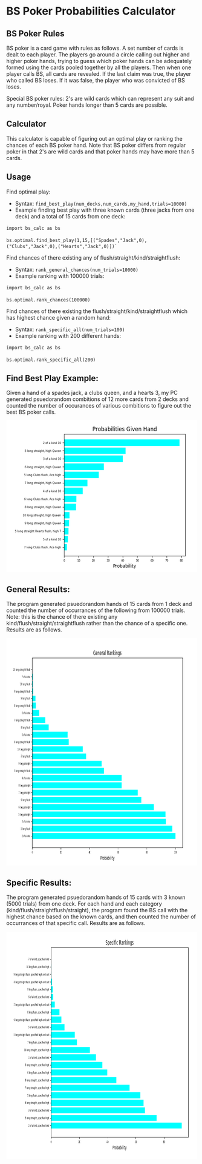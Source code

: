 # BS Poker Probabilities Calculator
## BS Poker Rules
BS poker is a card game with rules as follows. A set number of cards is dealt to each player. The players go around a circle calling out higher and higher poker hands, trying to guess which poker hands can be adequately formed using the cards pooled together by all the players. Then when one player calls BS, all cards are revealed. If the last claim was true, the player who called BS loses. If it was false, the player who was convicted of BS loses.

Special BS poker rules: 2's are wild cards which can represent any suit and any number/royal. Poker hands longer than 5 cards are possible.

## Calculator
This calculator is capable of figuring out an optimal play or ranking the chances of each BS poker hand. Note that BS poker differs from regular poker in that 2's are wild cards and that poker hands may have more than 5 cards.

## Usage
Find optimal play:
- Syntax: `find_best_play(num_decks,num_cards,my_hand,trials=10000)`
- Example finding best play with three known cards (three jacks from one deck) and a total of 15 cards from one deck:
```
import bs_calc as bs

bs.optimal.find_best_play(1,15,[("Spades","Jack",0),("Clubs","Jack",0),("Hearts","Jack",0)])`
```
Find chances of there existing any of flush/straight/kind/straightflush:
- Syntax: `rank_general_chances(num_trials=10000)`
- Example ranking with 100000 trials:
```
import bs_calc as bs

bs.optimal.rank_chances(100000)
```

Find chances of there existing the flush/straight/kind/straightflush which has highest chance given a random hand:
- Syntax: `rank_specific_all(num_trials=100)`
- Example ranking with 200 different hands:
```
import bs_calc as bs

bs.optimal.rank_specific_all(200)
```


## Find Best Play Example:
Given a hand of a spades jack, a clubs queen, and a hearts 3, my PC generated psuedorandom combitions of 12 more cards from 2 decks and counted the number of occurances of various combitions to figure out the best BS poker calls.

<img src="SpecificHandResult.png" height="400" width="600" >


## General Results:
The program generated psuedorandom hands of 15 cards from 1 deck and counted the number of occurrances of the following from 100000 trials. Note: this is the chance of there existing any kind/flush/straight/straightflush rather than the chance of a specific one.   Results are as follows.

<img src="GeneralRankings.png" height="600" width="700" >


## Specific Results:
The program generated psuedorandom hands of 15 cards with 3 known (5000 trials) from one deck.  For each hand and each category (kind/flush/straightflush/straight), the program found the BS call with the highest chance based on the known cards, and then counted the number of occurrances of that specific call. Results are as follows.

<img src="SpecificRankings.png" height="600" width="700" >
